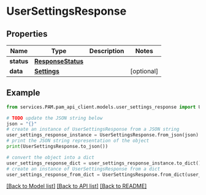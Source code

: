 # UserSettingsResponse


## Properties

Name | Type | Description | Notes
------------ | ------------- | ------------- | -------------
**status** | [**ResponseStatus**](ResponseStatus.md) |  | 
**data** | [**Settings**](Settings.md) |  | [optional] 

## Example

```python
from services.PAM.pam_api_client.models.user_settings_response import UserSettingsResponse

# TODO update the JSON string below
json = "{}"
# create an instance of UserSettingsResponse from a JSON string
user_settings_response_instance = UserSettingsResponse.from_json(json)
# print the JSON string representation of the object
print(UserSettingsResponse.to_json())

# convert the object into a dict
user_settings_response_dict = user_settings_response_instance.to_dict()
# create an instance of UserSettingsResponse from a dict
user_settings_response_from_dict = UserSettingsResponse.from_dict(user_settings_response_dict)
```
[[Back to Model list]](../README.md#documentation-for-models) [[Back to API list]](../README.md#documentation-for-api-endpoints) [[Back to README]](../README.md)


